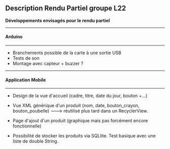 ## 						                         Description Rendu Partiel groupe L22



**Développements envisagés pour le rendu partiel** 





--------

#### Arduino

--------



- Branchements possible de la carte à une sortie USB
- Tests de son
- Montage avec capteur + buzzer ?






--------

#### Application Mobile

---------------------



- Design de la vue d'accueil (cadre, titre, date du jour, bouton +...)

- Vue XML générique d'un produit (nom, date, bouton_crayon, bouton_poubelle)
  ---> réutilisé plus tard dans un RecyclerView.
- Page d'ajout d'un produit (graphique mais pas forcément encore fonctionnelle)
- Possibilité de stocker les produits via SQLlite. Test basique avec une liste de double String.

